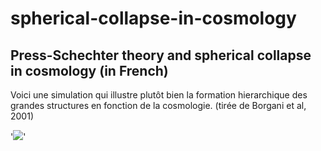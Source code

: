# spherical-collapse-in-cosmology
## Press-Schechter theory and spherical collapse in cosmology (in French) 

Voici une simulation qui illustre plutôt bien la formation hierarchique des grandes structures en fonction de la cosmologie. 
(tirée de Borgani et al, 2001)


'![](https://i.imgur.com/WreaT44.jpeg)'
